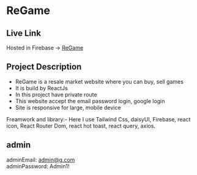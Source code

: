 # ReGame


## Live Link
Hosted in Firebase -> [ReGame](https://regames-12bd9.web.app/)

## Project Description
- ReGame is a resale market website where you can buy, sell games  <br/>
- It is build by ReactJs <br/>
- In this project have private route <br/>
- This website accept the email password login, google login <br/>
- Site is responsive for large, mobile device <br/>

Freamwork and library:- Here I use Tailwind Css, daisyUI, Firebase, react icon, React Router Dom, react hot toast, react query, axios.

## admin
adminEmail: admin@g.com <br/>
adminPassword: Admin1!